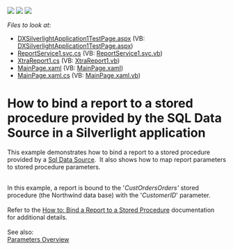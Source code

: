 <!-- default badges list -->
![](https://img.shields.io/endpoint?url=https://codecentral.devexpress.com/api/v1/VersionRange/128598592/14.2.6%2B)
[![](https://img.shields.io/badge/Open_in_DevExpress_Support_Center-FF7200?style=flat-square&logo=DevExpress&logoColor=white)](https://supportcenter.devexpress.com/ticket/details/T227424)
[![](https://img.shields.io/badge/📖_How_to_use_DevExpress_Examples-e9f6fc?style=flat-square)](https://docs.devexpress.com/GeneralInformation/403183)
<!-- default badges end -->
<!-- default file list -->
*Files to look at*:

* [DXSilverlightApplication1TestPage.aspx](./CS/DXSilverlightApplication1.Web/DXSilverlightApplication1TestPage.aspx) (VB: [DXSilverlightApplication1TestPage.aspx](./VB/DXSilverlightApplication1.Web/DXSilverlightApplication1TestPage.aspx))
* [ReportService1.svc.cs](./CS/DXSilverlightApplication1.Web/ReportService1.svc.cs) (VB: [ReportService1.svc.vb](./VB/DXSilverlightApplication1.Web/ReportService1.svc.vb))
* [XtraReport1.cs](./CS/DXSilverlightApplication1.Web/XtraReport1.cs) (VB: [XtraReport1.vb](./VB/DXSilverlightApplication1.Web/XtraReport1.vb))
* [MainPage.xaml](./CS/DXSilverlightApplication1/MainPage.xaml) (VB: [MainPage.xaml](./VB/DXSilverlightApplication1/MainPage.xaml))
* [MainPage.xaml.cs](./CS/DXSilverlightApplication1/MainPage.xaml.cs) (VB: [MainPage.xaml.vb](./VB/DXSilverlightApplication1/MainPage.xaml.vb))
<!-- default file list end -->
# How to bind a report to a stored procedure provided by the SQL Data Source in a Silverlight application


<p>This example demonstrates how to bind a report to a stored procedure provided by a <a href="https://documentation.devexpress.com/#CoreLibraries/clsDevExpressDataAccessSqlSqlDataSourcetopic">Sql Data Source</a>.  It also shows how to map report parameters to stored procedure parameters. </p>
<br />In this example, a report is bound to the '<em>CustOrdersOrders'</em> stored procedure (the Northwind data base) with the '<em>CustomerID</em>' parameter.<br /><br />Refer to the <a href="https://documentation.devexpress.com/#XtraReports/CustomDocument10555">How to: Bind a Report to a Stored Procedure</a> documentation for additional details.<br /><br />See also:<br /><a href="https://documentation.devexpress.com/#XtraReports/CustomDocument9997">Parameters Overview</a>

<br/>


